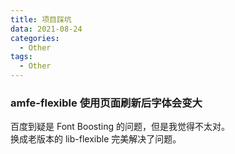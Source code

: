 ```yaml
---
title: 项目踩坑
data: 2021-08-24
categories:
  - Other
tags:
  - Other
---
```


<!-- more -->

### amfe-flexible 使用页面刷新后字体会变大  
百度到疑是 Font Boosting 的问题，但是我觉得不太对。  
换成老版本的 lib-flexible 完美解决了问题。

